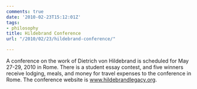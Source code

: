 ```yaml
---
comments: true
date: '2010-02-23T15:12:01Z'
tags:
- philosophy
title: Hildebrand Conference
url: "/2010/02/23/hildebrand-conference/"

---
```

<p>A conference on the work of Dietrich von Hildebrand is scheduled for May 27-29, 2010 in Rome. There is a student essay contest, and five winners receive lodging, meals, and money for travel expenses to the conference in Rome. The conference website is <a href="http://www.hildebrandlegacy.org">www.hildebrandlegacy.org</a>.</p>
